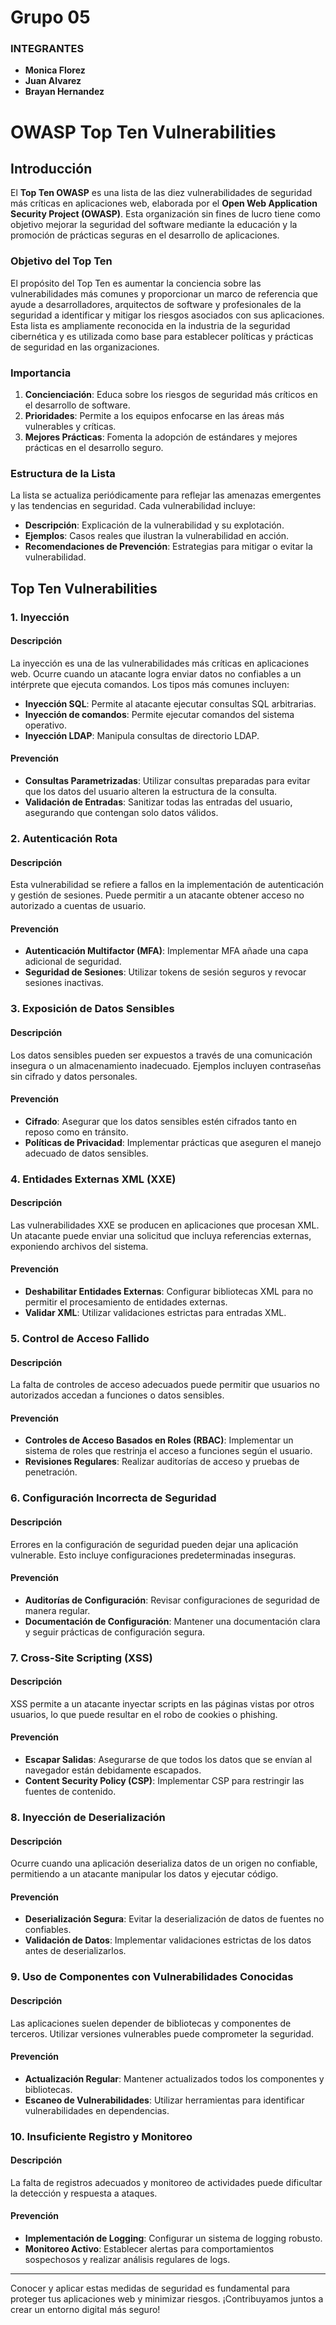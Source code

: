 # Grupo 05

### INTEGRANTES
- **Monica Florez**
- **Juan Alvarez**
- **Brayan Hernandez**

# OWASP Top Ten Vulnerabilities

## Introducción

El **Top Ten OWASP** es una lista de las diez vulnerabilidades de seguridad más críticas en aplicaciones web, elaborada por el **Open Web Application Security Project (OWASP)**. Esta organización sin fines de lucro tiene como objetivo mejorar la seguridad del software mediante la educación y la promoción de prácticas seguras en el desarrollo de aplicaciones.

### Objetivo del Top Ten

El propósito del Top Ten es aumentar la conciencia sobre las vulnerabilidades más comunes y proporcionar un marco de referencia que ayude a desarrolladores, arquitectos de software y profesionales de la seguridad a identificar y mitigar los riesgos asociados con sus aplicaciones. Esta lista es ampliamente reconocida en la industria de la seguridad cibernética y es utilizada como base para establecer políticas y prácticas de seguridad en las organizaciones.

### Importancia

1. **Concienciación**: Educa sobre los riesgos de seguridad más críticos en el desarrollo de software.
2. **Prioridades**: Permite a los equipos enfocarse en las áreas más vulnerables y críticas.
3. **Mejores Prácticas**: Fomenta la adopción de estándares y mejores prácticas en el desarrollo seguro.

### Estructura de la Lista

La lista se actualiza periódicamente para reflejar las amenazas emergentes y las tendencias en seguridad. Cada vulnerabilidad incluye:

- **Descripción**: Explicación de la vulnerabilidad y su explotación.
- **Ejemplos**: Casos reales que ilustran la vulnerabilidad en acción.
- **Recomendaciones de Prevención**: Estrategias para mitigar o evitar la vulnerabilidad.

## Top Ten Vulnerabilities

### 1. Inyección
#### Descripción
La inyección es una de las vulnerabilidades más críticas en aplicaciones web. Ocurre cuando un atacante logra enviar datos no confiables a un intérprete que ejecuta comandos. Los tipos más comunes incluyen:

- **Inyección SQL**: Permite al atacante ejecutar consultas SQL arbitrarias.
- **Inyección de comandos**: Permite ejecutar comandos del sistema operativo.
- **Inyección LDAP**: Manipula consultas de directorio LDAP.

#### Prevención
- **Consultas Parametrizadas**: Utilizar consultas preparadas para evitar que los datos del usuario alteren la estructura de la consulta.
- **Validación de Entradas**: Sanitizar todas las entradas del usuario, asegurando que contengan solo datos válidos.

### 2. Autenticación Rota
#### Descripción
Esta vulnerabilidad se refiere a fallos en la implementación de autenticación y gestión de sesiones. Puede permitir a un atacante obtener acceso no autorizado a cuentas de usuario.

#### Prevención
- **Autenticación Multifactor (MFA)**: Implementar MFA añade una capa adicional de seguridad.
- **Seguridad de Sesiones**: Utilizar tokens de sesión seguros y revocar sesiones inactivas.

### 3. Exposición de Datos Sensibles
#### Descripción
Los datos sensibles pueden ser expuestos a través de una comunicación insegura o un almacenamiento inadecuado. Ejemplos incluyen contraseñas sin cifrado y datos personales.

#### Prevención
- **Cifrado**: Asegurar que los datos sensibles estén cifrados tanto en reposo como en tránsito.
- **Políticas de Privacidad**: Implementar prácticas que aseguren el manejo adecuado de datos sensibles.

### 4. Entidades Externas XML (XXE)
#### Descripción
Las vulnerabilidades XXE se producen en aplicaciones que procesan XML. Un atacante puede enviar una solicitud que incluya referencias externas, exponiendo archivos del sistema.

#### Prevención
- **Deshabilitar Entidades Externas**: Configurar bibliotecas XML para no permitir el procesamiento de entidades externas.
- **Validar XML**: Utilizar validaciones estrictas para entradas XML.

### 5. Control de Acceso Fallido
#### Descripción
La falta de controles de acceso adecuados puede permitir que usuarios no autorizados accedan a funciones o datos sensibles.

#### Prevención
- **Controles de Acceso Basados en Roles (RBAC)**: Implementar un sistema de roles que restrinja el acceso a funciones según el usuario.
- **Revisiones Regulares**: Realizar auditorías de acceso y pruebas de penetración.

### 6. Configuración Incorrecta de Seguridad
#### Descripción
Errores en la configuración de seguridad pueden dejar una aplicación vulnerable. Esto incluye configuraciones predeterminadas inseguras.

#### Prevención
- **Auditorías de Configuración**: Revisar configuraciones de seguridad de manera regular.
- **Documentación de Configuración**: Mantener una documentación clara y seguir prácticas de configuración segura.

### 7. Cross-Site Scripting (XSS)
#### Descripción
XSS permite a un atacante inyectar scripts en las páginas vistas por otros usuarios, lo que puede resultar en el robo de cookies o phishing.

#### Prevención
- **Escapar Salidas**: Asegurarse de que todos los datos que se envían al navegador están debidamente escapados.
- **Content Security Policy (CSP)**: Implementar CSP para restringir las fuentes de contenido.

### 8. Inyección de Deserialización
#### Descripción
Ocurre cuando una aplicación deserializa datos de un origen no confiable, permitiendo a un atacante manipular los datos y ejecutar código.

#### Prevención
- **Deserialización Segura**: Evitar la deserialización de datos de fuentes no confiables.
- **Validación de Datos**: Implementar validaciones estrictas de los datos antes de deserializarlos.

### 9. Uso de Componentes con Vulnerabilidades Conocidas
#### Descripción
Las aplicaciones suelen depender de bibliotecas y componentes de terceros. Utilizar versiones vulnerables puede comprometer la seguridad.

#### Prevención
- **Actualización Regular**: Mantener actualizados todos los componentes y bibliotecas.
- **Escaneo de Vulnerabilidades**: Utilizar herramientas para identificar vulnerabilidades en dependencias.

### 10. Insuficiente Registro y Monitoreo
#### Descripción
La falta de registros adecuados y monitoreo de actividades puede dificultar la detección y respuesta a ataques.

#### Prevención
- **Implementación de Logging**: Configurar un sistema de logging robusto.
- **Monitoreo Activo**: Establecer alertas para comportamientos sospechosos y realizar análisis regulares de logs.

---

Conocer y aplicar estas medidas de seguridad es fundamental para proteger tus aplicaciones web y minimizar riesgos. ¡Contribuyamos juntos a crear un entorno digital más seguro!
